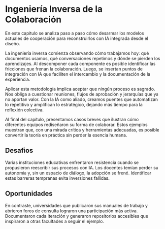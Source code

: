 # Ingeniería Inversa de la Colaboración

En este capítulo se analiza paso a paso cómo desarmar los modelos actuales de cooperación para reconstruirlos con IA integrada desde el diseño.

La ingeniería inversa comienza observando cómo trabajamos hoy: qué documentos usamos, qué conversaciones repetimos y dónde se pierden los aprendizajes. Al descomponer cada componente es posible identificar las fricciones que frenan la colaboración. Luego, se insertan puntos de integración con IA que faciliten el intercambio y la documentación de la experiencia.

Aplicar esta metodología implica aceptar que ningún proceso es sagrado. Nos obliga a cuestionar reuniones, flujos de aprobación y jerarquías que ya no aportan valor. Con la IA como aliado, creamos puentes que automatizan lo repetitivo y amplifican lo estratégico, dejando más tiempo para la reflexión colectiva.

Al final del capítulo, presentamos casos breves que ilustran cómo diferentes equipos rediseñaron su forma de colaborar. Estos ejemplos muestran que, con una mirada crítica y herramientas adecuadas, es posible convertir la teoría en práctica sin perder la esencia humana.

## Desafios

Varias instituciones educativas enfrentaron resistencia cuando se propusieron reescribir sus procesos con IA. Los docentes temían perder su autonomía y, sin un espacio de diálogo, la adopción se frenó. Identificar estas barreras tempranas evita inversiones fallidas.

## Oportunidades

En contraste, universidades que publicaron sus manuales de trabajo y abrieron foros de consulta lograron una participación más activa. Documentaron cada iteración y generaron repositorios accesibles que inspiraron a otras facultades a seguir el ejemplo.
